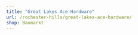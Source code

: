 ```yaml
---
title: "Great Lakes Ace Hardware"
url: /rochester-hills/great-lakes-ace-hardware/
shop: Baumarkt
---
```

